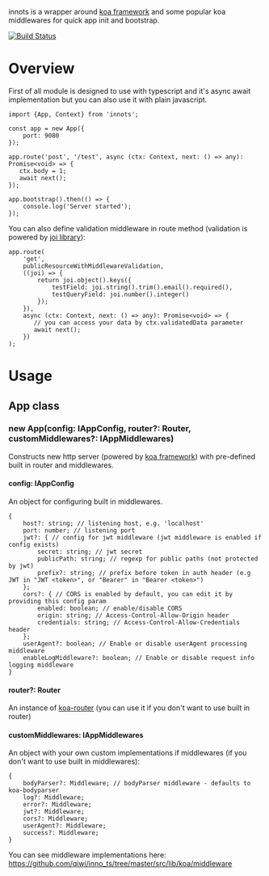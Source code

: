 innots is a wrapper around [koa framework](https://www.npmjs.com/package/koa) 
and some popular koa middlewares for quick app init and bootstrap.

[![Build Status](https://travis-ci.org/qiwi/inno_ts.svg?branch=master)](https://travis-ci.org/qiwi/inno_ts)

# Overview


First of all module is designed to use with typescript and it's async await implementation
but you can also use it with plain javascript.

```
import {App, Context} from 'innots';

const app = new App({
    port: 9080
});

app.route('post', '/test', async (ctx: Context, next: () => any): Promise<void> => {
   ctx.body = 1;
   await next();
});

app.bootstrap().then(() => {
    console.log('Server started');
});
```

You can also define validation middleware in route method 
(validation is powered by [joi library](https://www.npmjs.com/package/joi)):

```
app.route(
    'get',
    publicResourceWithMiddlewareValidation,
    ((joi) => {
        return joi.object().keys({
            testField: joi.string().trim().email().required(),
            testQueryField: joi.number().integer()
        });
    }),
    async (ctx: Context, next: () => any): Promise<void> => {
       // you can access your data by ctx.validatedData parameter
       await next();
    })
);
```

# Usage

## App class

### new App(config: IAppConfig, router?: Router, customMiddlewares?: IAppMiddlewares)
Constructs new http server (powered by [koa framework](https://www.npmjs.com/package/koa)) with pre-defined built in router and middlewares.

#### config: IAppConfig
An object for configuring built in middlewares.

```
{
    host?: string; // listening host, e.g. 'localhost'
    port: number; // listening port
    jwt?: { // config for jwt middleware (jwt middleware is enabled if config exists)
        secret: string; // jwt secret 
        publicPath: string; // regexp for public paths (not protected by jwt)
        prefix?: string; // prefix before token in auth header (e.g JWT in "JWT <token>", or "Bearer" in "Bearer <token>")
    };
    cors?: { // CORS is enabled by default, you can edit it by providing this config param
        enabled: boolean; // enable/disable CORS
        origin: string; // Access-Control-Allow-Origin header
        credentials: string; // Access-Control-Allow-Credentials header
    };
    userAgent?: boolean; // Enable or disable userAgent processing middleware
    enableLogMiddleware?: boolean; // Enable or disable request info logging middleware
}
```

#### router?: Router
An instance of [koa-router](https://www.npmjs.com/package/koa-router) (you can use it if you don't want to use built in router)

#### customMiddlewares: IAppMiddlewares
An object with your own custom implementations if middlewares (if you don't want to use 
built in middlewares):

```
{
    bodyParser?: Middleware; // bodyParser middleware - defaults to koa-bodyparser
    log?: Middleware;
    error?: Middleware; 
    jwt?: Middleware;
    cors?: Middleware;
    userAgent?: Middleware;
    success?: Middleware;
}
```

You can see middleware implementations here: https://github.com/qiwi/inno_ts/tree/master/src/lib/koa/middleware